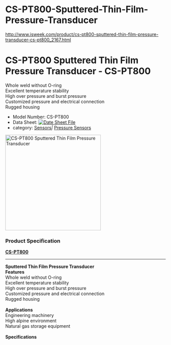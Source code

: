 # CS-PT800-Sputtered-Thin-Film-Pressure-Transducer
http://www.isweek.com/product/cs-pt800-sputtered-thin-film-pressure-transducer-cs-pt800_2167.html

<h1>CS-PT800 Sputtered Thin Film Pressure Transducer - CS-PT800</h1>
<p>Whole weld without O-ring <br />
  Excellent temperature stability <br />
  High over pressure and burst pressure <br />
  Customized pressure and electrical connection <br />
Rugged housing</p>
<ul>
  <li>Model Number: CS-PT800</li>
  <li>Data Sheet: <a href="http://www.isweek.com/Uploads/20161216/585383abe4570.pdf" target="_blank"><img src="http://www.isweek.com/statics/front/img/icon-pdf.png" alt="Date Sheet File" /></a></li>
  <li>category: <a href="http://www.isweek.com/wholesale/sensors-transmitters_11">Sensors</a><em>|</em> <a href="http://www.isweek.com/wholesale/pressure-sensors-transmitters_7">Pressure Sensors</a></li>
</ul>
<div>
  <div><a rel="undefined" title=""><img src="http://www.isweek.com/Thumbs/300/0161216/585383a74dcdc.jpg" data-src="/Uploads/20161216/585383a74dcdc.jpg" alt="CS-PT800 Sputtered Thin Film Pressure Transducer" title="" width="300" height="300" /></a>
    <div></div>
  </div>
  <div></div>
</div>
<h3>Product Specification</h3>
<p> <strong><a href="http://www.isweek.com/product/cs-pt800-sputtered-thin-film-pressure-transducer-cs-pt800_2167.html">CS-PT800</a> </strong> </p>
<hr />
<strong> Sputtered Thin Film Pressure Transducer</strong><strong><br />
</strong><strong>Features</strong><br />
Whole weld without O-ring<br />
Excellent temperature stability<br />
High over pressure and burst pressure<br />
Customized pressure and electrical connection<br />
Rugged housing<br />
<br />
<strong>Applications</strong><br />
Engineering machinery<br />
High alpine environment<br />
Natural gas storage equipment<br />
<br />
<strong>Specifications</strong><br />
<img src="http://www.isweek.com/statics/js/kindeditor-4.1.4/attached/image/20161216/20161216140301_33904.jpg" alt="" />
<p>&nbsp;</p>
